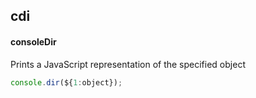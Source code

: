 ## cdi
#### consoleDir
Prints a JavaScript representation of the specified object
```js
console.dir(${1:object});
```